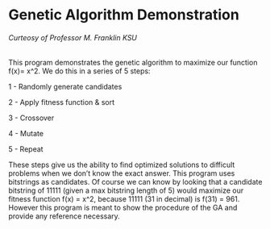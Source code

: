 ﻿# Genetic Algorithm Demonstration
###### Curteosy of Professor M. Franklin KSU

This program demonstrates the genetic algorithm to maximize our function f(x)= x^2.
We do this in a series of 5 steps:

 1 - Randomly generate candidates
 
 2 - Apply fitness function & sort
 
 3 - Crossover
 
 4 - Mutate
 
 5 - Repeat
 
These steps give us the ability to find optimized solutions to difficult problems when we don’t know the exact answer.
This program uses bitstrings as candidates. Of course we can know by looking that a candidate bitstring of 11111
(given a max bitstring length of 5) would maximize our fitness function f(x) = x^2, because 11111 (31 in decimal) is f(31) = 961.
However this program is meant to show the procedure of the GA and provide any reference necessary.
 
